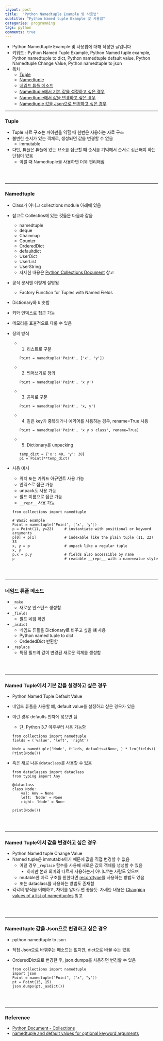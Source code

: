 ```yaml
---
layout: post
title:  "Python Namedtuple Example 및 사용법"
subtitle: "Python Named tuple Example 및 사용법"
categories: programming
tags: python
comments: true
---
```


- Python Namedtuple Example 및 사용법에 대해 작성한 글입니다
- 키워드 : Python Named Tuple Example, Python Named tuple example, Python namedtuple to dict, Python namedtuple default value, Python Namedtuple Change Value, Python namedtuple to json
- 목차
	- [Tuple](#tuple)
	- [Namedtuple](#namedtuple)
	- [네임드 튜플 메소드](#네임드-튜플-메소드)
	- [Namedtuple에서 기본 값을 설정하고 싶은 경우](#named-tuple에서-기본-값을-설정하고-싶은-경우)
	- [Namedtuple에서 값을 변경하고 싶은 경우](#named-tuple에서-값을-변경하고-싶은-경우)
	- [Namedtuple 값을 Json으로 변경하고 싶은 경우](namedtuple-값을-json으로-변경하고-싶은-경우)
	
---


### Tuple
- Tuple 자료 구조는 파이썬을 익힐 때 한번은 사용하는 자료 구조
- 불변한 순서가 있는 객체로, 생성되면 값을 변경할 수 없음
	- immutable
- 다만, 튜플은 튜플에 있는 요소를 접근할 때 순서를 기억해서 순서로 접근해야 하는 단점이 있음
	- 이럴 때 Namedtuple을 사용하면 더욱 편리해짐

<br />
<br />

---

### Namedtuple
- Class가 아니고 collections module 아래에 있음
- 참고로 Collectios에 있는 것들은 다음과 같음
	- namedtuple
	- deque
	- Chainmap
	- Counter
	- OrderedDict
	- defaultdict
	- UserDict
	- UserList
	- UserString
	- 자세한 내용은 [Python Collections Document](https://docs.python.org/ko/3.7/library/collections.html) 참고
- 공식 문서엔 이렇게 설명됨
	
	- Factory Function for Tuples with Named Fields
- Dictionary와 비슷함
- 키와 인덱스로 접근 가능
- 메모리를 효율적으로 다룰 수 있음
- 정의 방식
	- 1) 리스트로 구분

		```
		Point = namedtuple('Point', ['x', 'y'])
		```
	
	- 2) 띄어쓰기로 정의

		```
		Point = namedtuple('Point', 'x y')
		```
	
	- 3) 콤마로 구분

		```
		Point = namedtuple('Point', 'x, y')
		```
		
	- 4) 같은 key가 중복되거나 예약어를 사용하는 경우, rename=True 사용
	
		```
		Point = namedtuple('Point', 'x y x class', rename=True)
		```
		
	- 5) Dictionary를 unpacking

		```
		temp_dict = {'x': 40, 'y': 30}
		p1 = Point(**temp_dict)
		```

- 사용 예시
	- 위치 또는 키워드 아규먼트 사용 가능
	- 인덱스로 접근 가능
	- unpack도 사용 가능
	- 필드 이름으로 접근 가능
	- `__repr__` 사용 가능


	```
	from collections import namedtuple
	
	# Basic example
	Point = namedtuple('Point', ['x', 'y'])
	p = Point(11, y=22)     # instantiate with positional or keyword arguments
	p[0] + p[1]             # indexable like the plain tuple (11, 22)
	33
	x, y = p                # unpack like a regular tuple
	x, y
	p.x + p.y               # fields also accessible by name
	p                       # readable __repr__ with a name=value style
	```

<br />
<br />

---

### 네임드 튜플 메소드
- `_make`
	- 새로운 인스턴스 생성함
- `_fields`
	- 필드 네임 확인
- `_asdict`
	- 네임드 튜플을 Dictionary로 바꾸고 싶을 떄 사용
	- Python named tuple to dict
	- OrdededDict 반환함
- `_replace`
	- 특정 필드의 값이 변경된 새로운 객체를 생성함


<br />
<br />

---


### Named Tuple에서 기본 값을 설정하고 싶은 경우
- Python Named Tuple Default Value
- 네임드 튜플을 사용할 떄, default value를 설정하고 싶은 경우가 있음
- 이런 경우 defaults 인자에 넣으면 됨
	- 단, Python 3.7 이후부터 사용 가능함

	```
	from collections import namedtuple
	fields = ('value', 'left', 'right')
	
	Node = namedtuple('Node', fileds, defaults=(None, ) * len(fields))
	Print(Node())
	```

- 혹은 새로 나온 `@dataclass`를 사용할 수 있음

	```
	from dataclasses import dataclass
	from typing import Any
	
	@dataclass
	class Node:
	    val: Any = None
	    left: 'Node' = None
	    right: 'Node' = None
	    
	print(Node())    
	```

<br />
<br />

---


### Named Tuple에서 값을 변경하고 싶은 경우
- Python Named tuple Change Value
- Named tuple은 immutable이기 때문에 값을 직접 변경할 수 없음
	- 이럴 경우 `_replace` 함수를 사용해 새로운 값의 객체를 생성할 수 있음
		- 하지만 본래 의미와 다르게 사용하는거 아니냐?는 사람도 있으며
	- mutable한 자료 구조를 원한다면 [recordtype](https://pypi.python.org/pypi/recordtype)를 사용하는 방법도 있음
	- 또는 dataclass를 사용하는 방법도 존재함
- 각각의 방식을 이해하고, 차이를 알아두면 좋을듯. 자세한 내용은 [Changing values of a list of namedtuples](https://stackoverflow.com/questions/31252939/changing-values-of-a-list-of-namedtuples/31253184) 참고

<br />
<br />

---

### Namedtuple 값을 Json으로 변경하고 싶은 경우
- python namedtuple to json
- 직접 Json으로 바꿔주는 메소드는 없지만, dict으로 바꿀 수는 있음
- OrderedDict으로 변경한 후, json.dumps를 사용하면 변경할 수 있음

	```
	from collections import namedtuple
	import json
	Point = namedtuple("Point", ("x", "y"))
	pt = Point(15, 15)
	json.dumps(pt._asdict())
	```

<br />
<br />

---

### Reference	
- [Python Document - Collections](https://docs.python.org/ko/3.7/library/collections.html)
- [namedtuple and default values for optional keyword arguments](https://stackoverflow.com/questions/11351032/namedtuple-and-default-values-for-optional-keyword-arguments)
